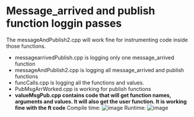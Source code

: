# Message_arrived and publish function loggin passes

The messageAndPublish2.cpp will work fine for instrumenting code inside those functions. 
- messagearrivedPublish.cpp is logging only one message_arrived function
- messageAndPublish2.cpp is logging all message_arrived and publish functions
- funcCalls.cpp is logging all the functions and values.
- PubMsgArrWorked.cpp is working for publish functions
- **valueMsgPub.cpp contains code that will get function names, arguments and values. It will also get the user function. It is working fine with the ft code**
Compile time:
![image](https://user-images.githubusercontent.com/26908164/209020827-3050fb55-6d1f-4888-bbd4-185ca11b44bf.png)
Runtime:
![image](https://user-images.githubusercontent.com/26908164/209020762-41318b41-fee1-42a3-aa4f-5b0f15ade038.png)

